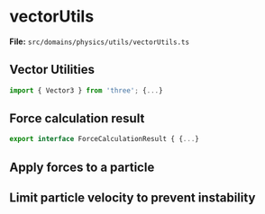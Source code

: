 # vectorUtils

**File:** `src/domains/physics/utils/vectorUtils.ts`

## Vector Utilities

```typescript
import { Vector3 } from 'three'; {...}
```

## Force calculation result

```typescript
export interface ForceCalculationResult { {...}
```

## Apply forces to a particle

## Limit particle velocity to prevent instability

